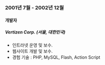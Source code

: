 
### 2001년 7월 - 2002년 12월

#### 개발자

##### Vertizen Corp. (서울, 대한민국)

- 인트라넷 운영 및 보수.
- 웹사이트 개발 및 보수.
- 경험 기술 : PHP, MySQL, Flash, Action Script
